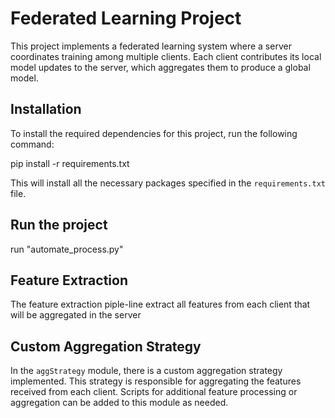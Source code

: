 # Federated Learning Project

This project implements a federated learning system where a server coordinates training among multiple clients. Each client contributes its local model updates to the server, which aggregates them to produce a global model.

## Installation

To install the required dependencies for this project, run the following command:


pip install -r requirements.txt

This will install all the necessary packages specified in the `requirements.txt` file.

## Run the project 
 
run "automate_process.py" 

## Feature Extraction

The feature extraction piple-line extract all features from each client that will be aggregated in the server 

## Custom Aggregation Strategy

In the `aggStrategy` module, there is a custom aggregation strategy implemented. This strategy is responsible for aggregating the features received from each client. Scripts for additional feature processing or aggregation can be added to this module as needed.
